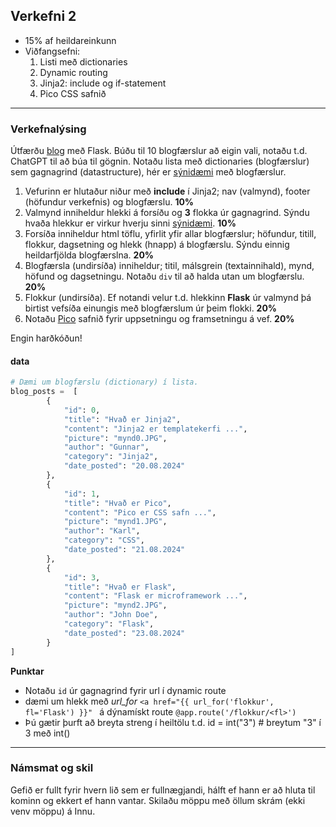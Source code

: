 ## Verkefni 2 
- 15% af heildareinkunn
- Viðfangsefni: 
   1. Listi með dictionaries
   1. Dynamic routing 
   1. Jinja2: include og if-statement
   1. Pico CSS safnið

---

### Verkefnalýsing 
Útfærðu [blog](https://www.visindavefur.is/svar.php?id=3225) með Flask. Búðu til 10 blogfærslur að eigin vali, notaðu t.d. ChatGPT til að búa til gögnin. Notaðu lista með dictionaries (blogfærslur) sem gagnagrind (datastructure), hér er [sýnidæmi](#data) með blogfærslur.

1. Vefurinn er hlutaður niður með **include** í Jinja2; nav (valmynd), footer (höfundur verkefnis) og blogfærslu. **10%**
1. Valmynd inniheldur hlekki á forsíðu og **3** flokka úr gagnagrind. Sýndu hvaða hlekkur er virkur hverju sinni [sýnidæmi](https://python-web.teclado.com/section12/lectures/03_base_template_and_nav_bar/#highlighting-the-currently-active-page). **10%**
1. Forsíða inniheldur html töflu, yfirlit yfir allar blogfærslur; höfundur, titill, flokkur, dagsetning og hlekk (hnapp) á blogfærslu. Sýndu einnig heildarfjölda blogfærslna. **20%**
1. Blogfærsla (undirsíða) inniheldur; titil, málsgrein (textainnihald), mynd, höfund og dagsetningu. Notaðu `div` til að halda utan um blogfærslu. **20%**
1. Flokkur (undirsíða). Ef notandi velur t.d. hlekkinn **Flask** úr valmynd þá birtist vefsíða einungis með blogfærslum úr þeim flokki. **20%**
1. Notaðu [Pico]([https://purecss.io/](https://picocss.com/)) safnið fyrir uppsetningu og framsetningu á vef. **20%**

Engin harðkóðun!

#### data

```python
# Dæmi um blogfærslu (dictionary) í lista.
blog_posts =  [
        {
            "id": 0,
            "title": "Hvað er Jinja2",
            "content": "Jinja2 er templatekerfi ...",
            "picture": "mynd0.JPG",
            "author": "Gunnar",
            "category": "Jinja2",
            "date_posted": "20.08.2024"
        },
        {
            "id": 1,
            "title": "Hvað er Pico",
            "content": "Pico er CSS safn ...",
            "picture": "mynd1.JPG",
            "author": "Karl",
            "category": "CSS",
            "date_posted": "21.08.2024"
        },
        {
            "id": 3,
            "title": "Hvað er Flask",
            "content": "Flask er microframework ...",
            "picture": "mynd2.JPG",
            "author": "John Doe",
            "category": "Flask",
            "date_posted": "23.08.2024"
        }    
]

```

**Punktar**
-  Notaðu `id` úr gagnagrind fyrir url í dynamic route
-  dæmi um hlekk með _url_for_ `<a href="{{ url_for('flokkur', fl='Flask') }}" ` á dýnamískt route  `@app.route('/flokkur/<fl>')`
-  Þú gætir þurft að breyta streng í heiltölu t.d. id = int("3")  # breytum "3" í 3 með int()

---

### Námsmat og skil 
Gefið er fullt fyrir hvern lið sem er fullnægjandi, hálft ef hann er að hluta til kominn og ekkert ef hann vantar. Skilaðu möppu með öllum skrám (ekki venv möppu) á Innu.

